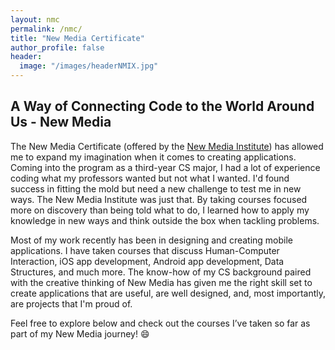 ```yaml
---
layout: nmc
permalink: /nmc/
title: "New Media Certificate"
author_profile: false
header: 
  image: "/images/headerNMIX.jpg"
---
```


## A Way of Connecting Code to the World Around Us - New Media

The New Media Certificate (offered by the [New Media Institute](https://mynmi.net/about/)) has allowed me to expand my imagination when it comes to creating applications. Coming into the program as a third-year CS major, I had a lot of experience coding what my professors wanted but not what I wanted. I'd found success in fitting the mold but need a new challenge to test me in new ways. The New Media Institute was just that. By taking courses focused more on discovery than being told what to do, I learned how to apply my knowledge in new ways and think outside the box when tackling problems.

Most of my work recently has been in designing and creating mobile applications. I have taken courses that discuss Human-Computer Interaction, iOS app development, Android app development, Data Structures, and much more. The know-how of my CS background paired with the creative thinking of New Media has given me the right skill set to create applications that are useful, are well designed, and, most importantly, are projects that I'm proud of. 

Feel free to explore below and check out the courses I’ve taken so far as part of my New Media journey! 😄
